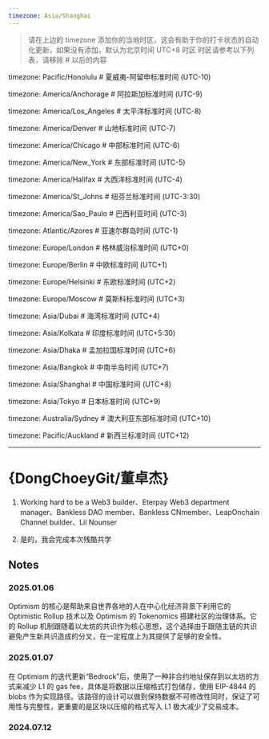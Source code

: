 ```yaml
---
timezone: Asia/Shanghai
---
```


> 请在上边的 timezone 添加你的当地时区，这会有助于你的打卡状态的自动化更新，如果没有添加，默认为北京时间 UTC+8 时区
> 时区请参考以下列表，请移除 # 以后的内容

timezone: Pacific/Honolulu # 夏威夷-阿留申标准时间 (UTC-10)

timezone: America/Anchorage # 阿拉斯加标准时间 (UTC-9)

timezone: America/Los_Angeles # 太平洋标准时间 (UTC-8)

timezone: America/Denver # 山地标准时间 (UTC-7)

timezone: America/Chicago # 中部标准时间 (UTC-6)

timezone: America/New_York # 东部标准时间 (UTC-5)

timezone: America/Halifax # 大西洋标准时间 (UTC-4)

timezone: America/St_Johns # 纽芬兰标准时间 (UTC-3:30)

timezone: America/Sao_Paulo # 巴西利亚时间 (UTC-3)

timezone: Atlantic/Azores # 亚速尔群岛时间 (UTC-1)

timezone: Europe/London # 格林威治标准时间 (UTC+0)

timezone: Europe/Berlin # 中欧标准时间 (UTC+1)

timezone: Europe/Helsinki # 东欧标准时间 (UTC+2)

timezone: Europe/Moscow # 莫斯科标准时间 (UTC+3)

timezone: Asia/Dubai # 海湾标准时间 (UTC+4)

timezone: Asia/Kolkata # 印度标准时间 (UTC+5:30)

timezone: Asia/Dhaka # 孟加拉国标准时间 (UTC+6)

timezone: Asia/Bangkok # 中南半岛时间 (UTC+7)

timezone: Asia/Shanghai # 中国标准时间 (UTC+8)

timezone: Asia/Tokyo # 日本标准时间 (UTC+9)

timezone: Australia/Sydney # 澳大利亚东部标准时间 (UTC+10)

timezone: Pacific/Auckland # 新西兰标准时间 (UTC+12)

---

# {DongChoeyGit/董卓杰}

1. Working hard to be a Web3 builder、Eterpay Web3 department manager、Bankless DAO member、Bankless CNmember、LeapOnchain Channel builder、Lil Nounser

2. 是的，我会完成本次残酷共学

## Notes

<!-- Content_START -->

### 2025.01.06

Optimism 的核心是帮助来自世界各地的人在中心化经济背景下利用它的 Optimistic Rollup 技术以及 Optimism 的 Tokenomics 搭建社区的治理体系。它的 Rollup 机制跟随着以太坊的共识作为核心思想，这个选择由于跟随主链的共识避免产生新共识造成的分叉，在一定程度上为其提供了足够的安全性。

### 2025.01.07

在 Optimism 的迭代更新“Bedrock”后，使用了一种非合约地址保存到以太坊的方式来减少 L1 的 gas fee，具体是将数据以压缩格式打包储存，使用 EIP-4844 的 blobs 作为实现路径。该路径的设计可以做到保持数据不可修改性同时，保证了可用性与完整性，更重要的是区块以压缩的格式写入 L1 极大减少了交易成本。

### 2024.07.12

<!-- Content_END -->
